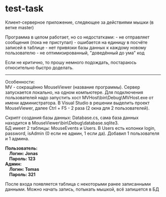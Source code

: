 # test-task
Клиент-серверное приложение, следяющее за действиями мышки (в ветке master)

Программа в целом работает, но со недостатками:
	- не отправляет сообщения (пока не приступал)
	- ошибается на единицу в посчёте записей в таблице
	- нет привязки базы данных к каждому новому пользователю
	- не оптимизированный, "доведённый до ума" код
  
Если не критично, то прошу немного подождать, постараюсь относительно быстро доделать.
  
-------------------------------------------------------------- 
Особенности:<br />
MV - сокращённо MouseViewer (название программы).
Сервер запускается локально, на одном компьютере. Для подключения пользователей надо запустить хост MVHost\bin\Debug\MVHost.exe от имени администратора.
В Visual Studio в решении выделить проект MouseViewer, далее Ctrl + F5 - 2 раза (2 окна для 2 пользователей).

Скрипт создания базы данных: Database.cs, сама база данных находится в MouseViewer\bin\Debug\database.sqlite3.<br /> 
БД имеет 2 таблицы: MouseEvents и Users. В Users есть колонки login, password, isAdmin (0 если не админ, 1 если да). Добавил 1 пользователя и 1 админа.

**Пользователь:<br />
&nbsp;&nbsp;&nbsp;&nbsp;Логин: Jonas<br />
&nbsp;&nbsp;&nbsp;&nbsp;Пароль: 123<br />
Админ:<br />
&nbsp;&nbsp;&nbsp;&nbsp;Логин: Tomas<br />
&nbsp;&nbsp;&nbsp;&nbsp;Пароль: 321**<br />
  
После входа появляется таблица с некоторыми ранее записанными данными. Можно начать запись, потыкать мышкой, всё запишется в БД

